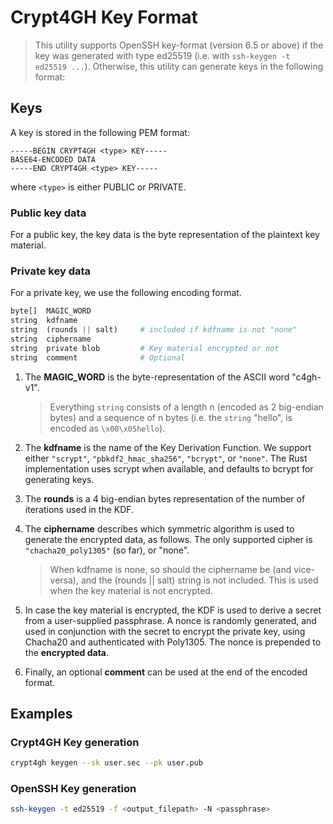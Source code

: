 
# Crypt4GH Key Format

> This utility supports OpenSSH key-format (version 6.5 or above) if the key was generated with type ed25519 (i.e. with `ssh-keygen -t ed25519 ...`). Otherwise, this utility can generate keys in the following format:

## Keys

A key is stored in the following PEM format:

```text
-----BEGIN CRYPT4GH <type> KEY-----
BASE64-ENCODED DATA
-----END CRYPT4GH <type> KEY-----
```

where `<type>` is either PUBLIC or PRIVATE.

### Public key data

For a public key, the key data is the byte representation of the plaintext key material.

### Private key data

For a private key, we use the following encoding format.

```py
byte[]  MAGIC_WORD
string  kdfname
string  (rounds || salt)     # included if kdfname is not "none"
string  ciphername
string  private blob         # Key material encrypted or not
string  comment              # Optional
```

1. The **MAGIC_WORD** is the byte-representation of the ASCII word "c4gh-v1".

    > Everything `string` consists of a length n (encoded as 2 big-endian bytes) and a sequence of n bytes (i.e. the `string` "hello", is encoded as `\x00\x05hello`).

2. The **kdfname** is the name of the Key Derivation Function. We support either `"scrypt"`, `"pbkdf2_hmac_sha256"`, `"bcrypt"`, or `"none"`. The Rust implementation uses scrypt when available, and defaults to bcrypt for generating keys.

3. The **rounds** is a 4 big-endian bytes representation of the number of iterations used in the KDF.

4. The **ciphername** describes which symmetric algorithm is used to generate the encrypted data, as follows. The only supported cipher is `"chacha20_poly1305"` (so far), or "none".

    > When kdfname is none, so should the ciphername be (and vice-versa), and the (rounds || salt) string is not included. This is used when the key material is not encrypted.

5. In case the key material is encrypted, the KDF is used to derive a secret from a user-supplied passphrase. A nonce is randomly generated, and used in conjunction with the secret to encrypt the private key, using Chacha20 and authenticated with Poly1305. The nonce is prepended to the **encrypted data**.

6. Finally, an optional **comment** can be used at the end of the encoded format.

## Examples

### Crypt4GH Key generation

```sh
crypt4gh keygen --sk user.sec --pk user.pub
```

### OpenSSH Key generation

```sh
ssh-keygen -t ed25519 -f <output_filepath> -N <passphrase>
```
